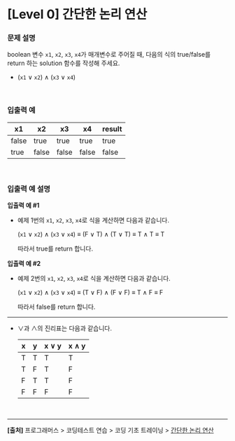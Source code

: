 # [Level 0] 간단한 논리 연산

### 문제 설명
boolean 변수 `x1`, `x2`, `x3`, `x4`가 매개변수로 주어질 때, 다음의 식의 true/false를 return 하는 solution 함수를 작성해 주세요.

* (`x1` ∨ `x2`) ∧ (`x3` ∨ `x4`)

<br>

### 입출력 예
|x1|x2|x3|x4|result|
|--|--|--|--|------|
|false|true|true|true|true|
|true|false|false|false|false|

<br>

### 입출력 예 설명
**입출력 예 #1**
* 예제 1번의 `x1`, `x2`, `x3`, `x4`로 식을 계산하면 다음과 같습니다.

    (`x1` ∨ `x2`) ∧ (`x3` ∨ `x4`) ≡ (F ∨ T) ∧ (T ∨ T) ≡ T ∧ T ≡ T

    따라서 true를 return 합니다.

**입출력 예 #2**
* 예제 2번의 `x1`, `x2`, `x3`, `x4`로 식을 계산하면 다음과 같습니다.

    (`x1` ∨ `x2`) ∧ (`x3` ∨ `x4`) ≡ (T ∨ F) ∧ (F ∨ F) ≡ T ∧ F ≡ F

    따라서 false를 return 합니다.

---

* ∨과 ∧의 진리표는 다음과 같습니다.

    |x|y|x ∨ y|x ∧ y|
    |-|-|-----|-----|
    |T|T|T|T|
    |T|F|T|F|
    |F|T|T|F|
    |F|F|F|F|

<br>

---
**[출처]** 프로그래머스 > 코딩테스트 연습 > 코딩 기초 트레이닝 > [간단한 논리 연산](https://school.programmers.co.kr/learn/courses/30/lessons/181917)